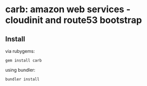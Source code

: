 # carb: amazon web services - cloudinit and route53 bootstrap

## Install

via rubygems:

```
gem install carb
```

using bundler:

```
bundler install
```
